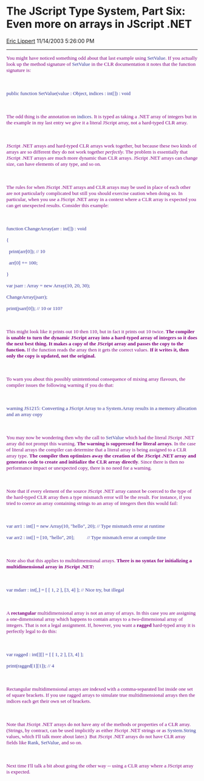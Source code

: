 <div id="page">

# The JScript Type System, Part Six: Even more on arrays in JScript .NET

[Eric Lippert](https://social.msdn.microsoft.com/profile/Eric%20Lippert) 11/14/2003 5:26:00 PM

-----

<div id="content">

<span style="FONT-SIZE: 10pt; COLOR: purple; FONT-FAMILY: &#39;Lucida Sans Unicode&#39;; LETTER-SPACING: 0pt; mso-bidi-font-family: &#39;Times New Roman&#39;"> </span>

<span style="FONT-SIZE: 10pt; COLOR: purple; FONT-FAMILY: &#39;Lucida Sans Unicode&#39;; LETTER-SPACING: 0pt; mso-bidi-font-family: &#39;Times New Roman&#39;"> </span>

<span style="FONT-SIZE: 10pt; COLOR: purple; FONT-FAMILY: &#39;Lucida Sans Unicode&#39;; LETTER-SPACING: 0pt; mso-bidi-font-family: &#39;Times New Roman&#39;">You might have noticed something odd about that last example using </span><span class="codeintext-PRODUCTION"><span style="FONT-SIZE: 10pt; COLOR: #333399; FONT-FAMILY: &#39;Lucida Console&#39;">SetValue</span></span><span style="FONT-SIZE: 10pt; COLOR: purple; FONT-FAMILY: &#39;Lucida Sans Unicode&#39;; LETTER-SPACING: 0pt; mso-bidi-font-family: &#39;Times New Roman&#39;">. If you actually look up the method signature of </span><span class="codeintext-PRODUCTION"><span style="FONT-SIZE: 10pt; COLOR: #333399; FONT-FAMILY: &#39;Lucida Console&#39;">SetValue</span></span><span style="FONT-SIZE: 10pt; COLOR: purple; FONT-FAMILY: &#39;Lucida Sans Unicode&#39;; LETTER-SPACING: 0pt; mso-bidi-font-family: &#39;Times New Roman&#39;"> in the CLR documentation it notes that the function signature is:</span>

<span style="FONT-SIZE: 10pt; COLOR: purple; FONT-FAMILY: &#39;Lucida Sans Unicode&#39;; LETTER-SPACING: 0pt; mso-bidi-font-family: &#39;Times New Roman&#39;"> </span>

 

<span class="codeintext-PRODUCTION"><span style="FONT-SIZE: 10pt; COLOR: #333399; FONT-FAMILY: &#39;Lucida Console&#39;; mso-fareast-font-family: SimSun">public function SetValue(value : Object, indices : int\[\]) : void</span></span><span class="codeintext-PRODUCTION"><span style="FONT-SIZE: 10pt; COLOR: #333399; FONT-FAMILY: &#39;Lucida Console&#39;"> </span></span>

<span style="FONT-SIZE: 10pt; COLOR: purple; FONT-FAMILY: &#39;Lucida Sans Unicode&#39;; LETTER-SPACING: 0pt; mso-bidi-font-family: &#39;Times New Roman&#39;"> </span>

 

<span style="FONT-SIZE: 10pt; COLOR: purple; FONT-FAMILY: &#39;Lucida Sans Unicode&#39;; LETTER-SPACING: 0pt; mso-bidi-font-family: &#39;Times New Roman&#39;">The odd thing is the annotation on </span><span class="codeintext-PRODUCTION"><span style="FONT-SIZE: 10pt; COLOR: #333399; FONT-FAMILY: &#39;Lucida Console&#39;">indices</span></span><span style="FONT-SIZE: 10pt; COLOR: purple; FONT-FAMILY: &#39;Lucida Sans Unicode&#39;; LETTER-SPACING: 0pt; mso-bidi-font-family: &#39;Times New Roman&#39;">. It is typed as taking a .NET array of integers but in the example in my last entry we give it a literal JScript array, not a hard-typed CLR array.</span>

<span style="FONT-SIZE: 10pt; COLOR: purple; FONT-FAMILY: &#39;Lucida Sans Unicode&#39;; LETTER-SPACING: 0pt; mso-bidi-font-family: &#39;Times New Roman&#39;"> </span>

 

<span style="FONT-SIZE: 10pt; COLOR: purple; FONT-FAMILY: &#39;Lucida Sans Unicode&#39;; LETTER-SPACING: 0pt; mso-bidi-font-family: &#39;Times New Roman&#39;">JScript .NET arrays and hard-typed CLR arrays work together, but because these two kinds of arrays are so different they do not work together *perfectly*. The problem is essentially that JScript .NET arrays are much more dynamic than CLR arrays. JScript .NET arrays can change size, can have elements of any type, and so on. </span>

<span style="FONT-SIZE: 10pt; COLOR: purple; FONT-FAMILY: &#39;Lucida Sans Unicode&#39;; LETTER-SPACING: 0pt; mso-bidi-font-family: &#39;Times New Roman&#39;"> </span>

 

<span style="FONT-SIZE: 10pt; COLOR: purple; FONT-FAMILY: &#39;Lucida Sans Unicode&#39;; LETTER-SPACING: 0pt; mso-bidi-font-family: &#39;Times New Roman&#39;">The rules for when JScript .NET arrays and CLR arrays may be used in place of each other are not particularly complicated but still you should exercise caution when doing so. In particular, when you use a JScript .NET array in a context where a CLR array is expected you can get unexpected results. Consider this example:</span>

<span style="FONT-SIZE: 10pt; COLOR: purple; FONT-FAMILY: &#39;Lucida Sans Unicode&#39;; LETTER-SPACING: 0pt; mso-bidi-font-family: &#39;Times New Roman&#39;"> </span>

 

<span class="codeintext-PRODUCTION"><span style="FONT-SIZE: 10pt; COLOR: #333399; FONT-FAMILY: &#39;Lucida Console&#39;">function ChangeArray(arr : int\[\]) : void</span></span>

<span class="codeintext-PRODUCTION"><span style="FONT-SIZE: 10pt; COLOR: #333399; FONT-FAMILY: &#39;Lucida Console&#39;">{</span></span>

<span class="codeintext-PRODUCTION"><span style="FONT-SIZE: 10pt; COLOR: #333399; FONT-FAMILY: &#39;Lucida Console&#39;"><span style="mso-spacerun: yes">  </span>print(arr\[0\]); // 10</span></span>

<span class="codeintext-PRODUCTION"><span style="FONT-SIZE: 10pt; COLOR: #333399; FONT-FAMILY: &#39;Lucida Console&#39;"><span style="mso-spacerun: yes">  </span>arr\[0\] += 100;</span></span>

<span class="codeintext-PRODUCTION"><span style="FONT-SIZE: 10pt; COLOR: #333399; FONT-FAMILY: &#39;Lucida Console&#39;">}</span></span>

<span class="codeintext-PRODUCTION"><span style="FONT-SIZE: 10pt; COLOR: #333399; FONT-FAMILY: &#39;Lucida Console&#39;">var jsarr : Array = new Array(10, 20, 30);</span></span>

<span class="codeintext-PRODUCTION"><span style="FONT-SIZE: 10pt; COLOR: #333399; FONT-FAMILY: &#39;Lucida Console&#39;">ChangeArray(jsarr);</span></span>

<span class="codeintext-PRODUCTION"><span style="FONT-SIZE: 10pt; COLOR: #333399; FONT-FAMILY: &#39;Lucida Console&#39;">print(jsarr\[0\]); // 10 or 110?</span></span>

<span style="FONT-SIZE: 10pt; COLOR: purple; FONT-FAMILY: &#39;Lucida Sans Unicode&#39;; LETTER-SPACING: 0pt; mso-bidi-font-family: &#39;Times New Roman&#39;"> </span>

 

<span style="FONT-SIZE: 10pt; COLOR: purple; FONT-FAMILY: &#39;Lucida Sans Unicode&#39;; LETTER-SPACING: 0pt; mso-bidi-font-family: &#39;Times New Roman&#39;">This might look like it prints out 10 then 110, but in fact it prints out 10 twice. **The compiler is unable to turn the dynamic JScript array into a hard-typed array of integers so it does the next best thing. It makes a copy of the JScript array and passes the copy to the function.** If the function reads the array then it gets the correct values. **If it writes it, then only the copy is updated, not the original.** </span>

<span style="FONT-SIZE: 10pt; COLOR: purple; FONT-FAMILY: &#39;Lucida Sans Unicode&#39;; LETTER-SPACING: 0pt; mso-bidi-font-family: &#39;Times New Roman&#39;"> </span>

 

<span style="FONT-SIZE: 10pt; COLOR: purple; FONT-FAMILY: &#39;Lucida Sans Unicode&#39;; LETTER-SPACING: 0pt; mso-bidi-font-family: &#39;Times New Roman&#39;">To warn you about this possibly unintentional consequence of mixing array flavours, the compiler issues the following warning if you do that:</span>

<span style="FONT-SIZE: 10pt; COLOR: purple; FONT-FAMILY: &#39;Lucida Sans Unicode&#39;; LETTER-SPACING: 0pt; mso-bidi-font-family: &#39;Times New Roman&#39;"> </span>

 

<span class="codeintext-PRODUCTION"><span style="FONT-SIZE: 10pt; COLOR: #333399; FONT-FAMILY: &#39;Lucida Console&#39;">warning JS1215: Converting a JScript Array to a System.Array results in a memory allocation and an array copy</span></span>

<span style="FONT-SIZE: 10pt; COLOR: purple; FONT-FAMILY: &#39;Lucida Sans Unicode&#39;; LETTER-SPACING: 0pt; mso-bidi-font-family: &#39;Times New Roman&#39;"> </span>

 

<span style="FONT-SIZE: 10pt; COLOR: purple; FONT-FAMILY: &#39;Lucida Sans Unicode&#39;; LETTER-SPACING: 0pt; mso-bidi-font-family: &#39;Times New Roman&#39;">You may now be wondering then why the call to </span><span class="codeintext-PRODUCTION"><span style="FONT-SIZE: 10pt; COLOR: #333399; FONT-FAMILY: &#39;Lucida Console&#39;">SetValue</span></span><span style="FONT-SIZE: 10pt; COLOR: purple; FONT-FAMILY: &#39;Lucida Sans Unicode&#39;; LETTER-SPACING: 0pt; mso-bidi-font-family: &#39;Times New Roman&#39;"> which had the literal JScript .NET array did not prompt this warning. **The warning is suppressed for literal arrays**. In the case of literal arrays the compiler can determine that a literal array is being assigned to a CLR array type. **The compiler then optimizes away the creation of the JScript .NET array and generates code to create and initialize the CLR array directly**. Since there is then no performance impact or unexpected copy, there is no need for a warning.</span>

<span style="FONT-SIZE: 10pt; COLOR: purple; FONT-FAMILY: &#39;Lucida Sans Unicode&#39;; LETTER-SPACING: 0pt; mso-bidi-font-family: &#39;Times New Roman&#39;"> </span>

 

<span style="FONT-SIZE: 10pt; COLOR: purple; FONT-FAMILY: &#39;Lucida Sans Unicode&#39;; LETTER-SPACING: 0pt; mso-bidi-font-family: &#39;Times New Roman&#39;">Note that if every element of the source JScript .NET array cannot be coerced to the type of the hard-typed CLR array then a type mismatch error will be the result. For instance, if you tried to coerce an array containing strings to an array of integers then this would fail:</span>

<span style="FONT-SIZE: 10pt; COLOR: purple; FONT-FAMILY: &#39;Lucida Sans Unicode&#39;; LETTER-SPACING: 0pt; mso-bidi-font-family: &#39;Times New Roman&#39;"><span style="mso-spacerun: yes"> </span> </span>

<span class="codeintext-PRODUCTION"><span style="FONT-SIZE: 10pt; COLOR: #333399; FONT-FAMILY: &#39;Lucida Console&#39;">var arr1 : int\[\] = new Array(10, "hello", 20); // Type mismatch error at runtime</span></span>

<span class="codeintext-PRODUCTION"><span style="FONT-SIZE: 10pt; COLOR: #333399; FONT-FAMILY: &#39;Lucida Console&#39;">var arr2 : int\[\] = \[10, "hello", 20\];<span style="mso-spacerun: yes">          </span>// Type mismatch error at compile time<span style="mso-spacerun: yes">  </span> </span></span>

<span style="FONT-SIZE: 10pt; COLOR: purple; FONT-FAMILY: &#39;Lucida Sans Unicode&#39;; LETTER-SPACING: 0pt; mso-bidi-font-family: &#39;Times New Roman&#39;"> </span>

 

<span style="FONT-SIZE: 10pt; COLOR: purple; FONT-FAMILY: &#39;Lucida Sans Unicode&#39;; LETTER-SPACING: 0pt; mso-bidi-font-family: &#39;Times New Roman&#39;">Note also that this applies to multidimensional arrays. **There is no syntax for initializing a multidimensional array in JScript .NET:** </span>

<span style="FONT-SIZE: 10pt; COLOR: purple; FONT-FAMILY: &#39;Lucida Sans Unicode&#39;; LETTER-SPACING: 0pt; mso-bidi-font-family: &#39;Times New Roman&#39;"> </span>

 

<span class="codeintext-PRODUCTION"><span style="FONT-SIZE: 10pt; COLOR: #333399; FONT-FAMILY: &#39;Lucida Console&#39;">var mdarr : int\[,\] = \[ \[ 1, 2 \], \[3, 4\] \]; // Nice try, but illegal</span></span>

<span style="FONT-SIZE: 10pt; COLOR: purple; FONT-FAMILY: &#39;Lucida Sans Unicode&#39;; LETTER-SPACING: 0pt; mso-bidi-font-family: &#39;Times New Roman&#39;"> </span>

 

<span style="FONT-SIZE: 10pt; COLOR: purple; FONT-FAMILY: &#39;Lucida Sans Unicode&#39;; LETTER-SPACING: 0pt; mso-bidi-font-family: &#39;Times New Roman&#39;">A **rectangular** multidimensional array is not an array of arrays. In this case you are assigning a one-dimensional array which happens to contain arrays to a two-dimensional array of integers. That is not a legal assignment. If, however, you want a **ragged** hard-typed array it is perfectly legal to do this:</span>

<span style="FONT-SIZE: 10pt; COLOR: purple; FONT-FAMILY: &#39;Lucida Sans Unicode&#39;; LETTER-SPACING: 0pt; mso-bidi-font-family: &#39;Times New Roman&#39;"> </span>

 

<span class="codeintext-PRODUCTION"><span style="FONT-SIZE: 10pt; COLOR: #333399; FONT-FAMILY: &#39;Lucida Console&#39;">var ragged : int\[\]\[\] = \[ \[ 1, 2 \], \[3, 4\] \];</span></span>

<span class="codeintext-PRODUCTION"><span style="FONT-SIZE: 10pt; COLOR: #333399; FONT-FAMILY: &#39;Lucida Console&#39;">print(ragged\[1\]\[1\]); // 4</span></span>

<span style="FONT-SIZE: 10pt; COLOR: purple; FONT-FAMILY: &#39;Lucida Sans Unicode&#39;; LETTER-SPACING: 0pt; mso-bidi-font-family: &#39;Times New Roman&#39;"> </span>

 

<span style="FONT-SIZE: 10pt; COLOR: purple; FONT-FAMILY: &#39;Lucida Sans Unicode&#39;; LETTER-SPACING: 0pt; mso-bidi-font-family: &#39;Times New Roman&#39;">Rectangular multidimensional arrays are indexed with a comma-separated list inside one set of square brackets. If you use ragged arrays to simulate true multidimensional arrays then the indices each get their own set of brackets.</span>

<span style="FONT-SIZE: 10pt; COLOR: purple; FONT-FAMILY: &#39;Lucida Sans Unicode&#39;; LETTER-SPACING: 0pt; mso-bidi-font-family: &#39;Times New Roman&#39;"> </span>

 

<span style="FONT-SIZE: 10pt; COLOR: purple; FONT-FAMILY: &#39;Lucida Sans Unicode&#39;; LETTER-SPACING: 0pt; mso-bidi-font-family: &#39;Times New Roman&#39;">Note that JScript .NET arrays do not have any of the methods or properties of a <span class="codeintext-PRODUCTION"><span style="FONT-FAMILY: &#39;Lucida Sans Unicode&#39;; mso-bidi-font-family: &#39;Times New Roman&#39;">CLR array</span></span>. (Strings, by contract, can be used implicitly as either JScript .NET strings or as </span><span class="codeintext-PRODUCTION"><span style="FONT-SIZE: 10pt; COLOR: #333399; FONT-FAMILY: &#39;Lucida Console&#39;">System.String</span></span><span style="FONT-SIZE: 10pt; COLOR: purple; FONT-FAMILY: &#39;Lucida Sans Unicode&#39;; LETTER-SPACING: 0pt; mso-bidi-font-family: &#39;Times New Roman&#39;"> values, which I'll talk more about later.)<span style="mso-spacerun: yes">  </span>But JScript .NET arrays do not have <span class="codeintext-PRODUCTION"><span style="FONT-FAMILY: &#39;Lucida Sans Unicode&#39;; mso-bidi-font-family: &#39;Times New Roman&#39;">CLR array</span></span> fields like </span><span class="codeintext-PRODUCTION"><span style="FONT-SIZE: 10pt; COLOR: #333399; FONT-FAMILY: &#39;Lucida Console&#39;">Rank</span></span><span style="FONT-SIZE: 10pt; COLOR: purple; FONT-FAMILY: &#39;Lucida Sans Unicode&#39;; LETTER-SPACING: 0pt; mso-bidi-font-family: &#39;Times New Roman&#39;">, </span><span class="codeintext-PRODUCTION"><span style="FONT-SIZE: 10pt; COLOR: #333399; FONT-FAMILY: &#39;Lucida Console&#39;">SetValue</span></span><span style="FONT-SIZE: 10pt; COLOR: purple; FONT-FAMILY: &#39;Lucida Sans Unicode&#39;; LETTER-SPACING: 0pt; mso-bidi-font-family: &#39;Times New Roman&#39;">, and so on. <span style="mso-spacerun: yes"> </span> </span>

<span style="FONT-SIZE: 10pt; COLOR: purple; FONT-FAMILY: &#39;Lucida Sans Unicode&#39;; LETTER-SPACING: 0pt; mso-bidi-font-family: &#39;Times New Roman&#39;"> </span>

 

<span style="FONT-SIZE: 10pt; COLOR: purple; FONT-FAMILY: &#39;Lucida Sans Unicode&#39;; LETTER-SPACING: 0pt; mso-bidi-font-family: &#39;Times New Roman&#39;">Next time I'll talk a bit about going the other way -- using a CLR array where a JScript array is expected.</span>

</div>

</div>

